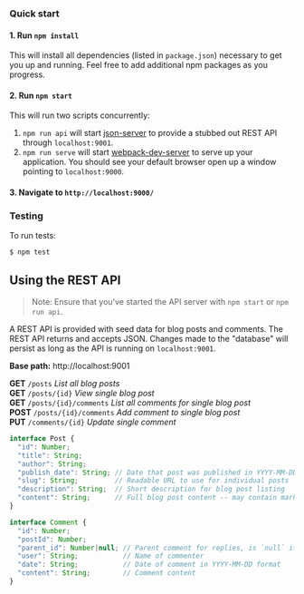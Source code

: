 ### Quick start

#### 1. Run `npm install`

This will install all dependencies (listed in `package.json`) necessary to get you up and running.  Feel free to add additional npm packages as you progress.

#### 2. Run `npm start`

This will run two scripts concurrently:
1. `npm run api` will start [json-server](https://github.com/typicode/json-server) to provide a stubbed out REST API through `localhost:9001`.
2. `npm run serve` will start [webpack-dev-server](https://github.com/webpack/webpack-dev-server) to serve up your application.  You should see your default browser open up a window pointing to `localhost:9000`.

#### 3. Navigate to `http://localhost:9000/`

### Testing

To run tests:
```shell
$ npm test
```

## Using the REST API

> Note: Ensure that you've started the API server with `npm start` or `npm run api`.

A REST API is provided with seed data for blog posts and comments.  The REST API returns and accepts JSON.  Changes made to the "database" will persist as long as the API is running on `localhost:9001`.

**Base path:** http://localhost:9001

**GET** `/posts` *List all blog posts*<br>
**GET** `/posts/{id}` *View single blog post*<br>
**GET** `/posts/{id}/comments` *List all comments for single blog post*<br>
**POST** `/posts/{id}/comments` *Add comment to single blog post*<br>
**PUT** `/comments/{id}` *Update single comment*<br>

```javascript
interface Post {
  "id": Number;
  "title": String;
  "author": String;
  "publish_date": String; // Date that post was published in YYYY-MM-DD format
  "slug": String;         // Readable URL to use for individual posts
  "description": String;  // Short description for blog post listing
  "content": String;      // Full blog post content -- may contain markup
}

```

```javascript
interface Comment {
  "id": Number;
  "postId": Number;
  "parent_id": Number|null; // Parent comment for replies, is `null` if top-level comment
  "user": String;           // Name of commenter
  "date": String;           // Date of comment in YYYY-MM-DD format
  "content": String;        // Comment content
}
```
